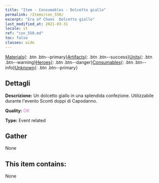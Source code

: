 ```yaml
---
title: "Item - Consumables - Dolcetto giallo"
permalink: /Items/con_550/
excerpt: "Era of Chaos  Dolcetto giallo"
last_modified_at: 2021-03-31
locale: it
ref: "con_550.md"
toc: false
classes: wide
---
```

 [Materials](/it/Items/){: .btn .btn--primary}[Artifacts](/it/Items/Artifacts/){: .btn .btn--success}[Units](/it/Items/Units/){: .btn .btn--warning}[Heroes](/it/Items/Heroes/){: .btn .btn--danger}[Consumables](/it/Items/Consumables/){: .btn .btn--info}[Unknown](/it/Items/Unknown/){: .btn .btn--primary}

## Dettagli
 **Descrizione:** Un dolcetto giallo in una splendida confezione. Utilizzabile durante l'evento Sconti doppi di Capodanno.

 **Quality:** <span style="color: #DA70D6">OK</span>

 **Type:** Event related

## Gather

  None

## This item contains:

  None

